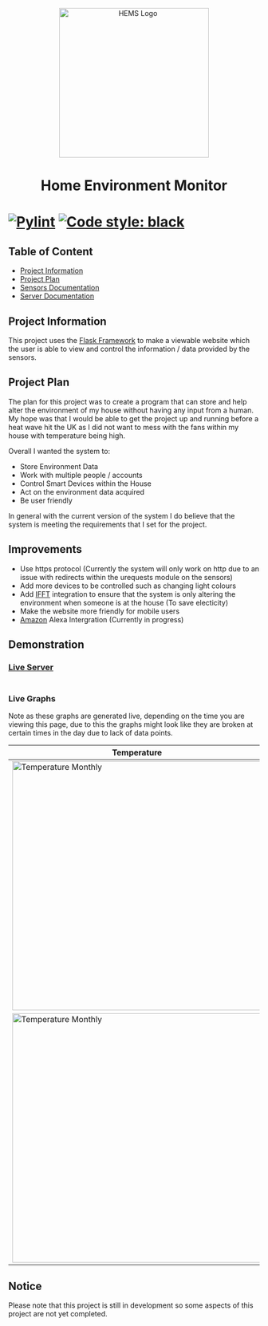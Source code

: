 <p align="center">
  <picture width="10px">
    <source media="(prefers-color-scheme: dark)" srcset="Server/static/app_logo_white.svg">
    <source media="(prefers-color-scheme: light)" srcset="Server/static/app_logo_black.svg">
    <img alt="HEMS Logo" scr="http://188.34.166.212:8080/static/app_logo_black.svg" width="300" />
  </picture>
</p>

<h1 align="center">Home Environment Monitor<h1>

[![Pylint](https://github.com/JakeJR0/Home-Environment-Monitor/actions/workflows/pylint.yml/badge.svg?branch=main)](https://github.com/JakeJR0/Home-Environment-Monitor/actions/workflows/pylint.yml)
[![Code style: black](https://img.shields.io/badge/code%20style-black-000000.svg)](https://github.com/psf/black)
  
## Table of Content
- [Project Information](#project-information)
- [Project Plan](#project-plan)
- [Sensors Documentation](MicroControllers)
- [Server Documentation](Server)

## Project Information
This project uses the [Flask Framework](https://github.com/pallets/flask) to make a viewable website which the user
is able to view and control the information / data provided by the sensors.

## Project Plan
The plan for this project was to create a program that can store and help alter the environment of my house without having any input from a human. My hope was that I would be able to get the project up and running before a heat wave hit the UK as I did not want to mess with the fans within my house with temperature being high. 

Overall I wanted the system to:
- Store Environment Data
- Work with multiple people / accounts
- Control Smart Devices within the House
- Act on the environment data acquired
- Be user friendly

In general with the current version of the system I do believe that the system is meeting the requirements that I set for the project.

## Improvements
- Use https protocol (Currently the system will only work on http due to an issue with redirects within the urequests module on the sensors) 
- Add more devices to be controlled such as changing light colours
- Add [IFFT](https://ifttt.com/) integration to ensure that the system is only altering the environment when someone is at the house (To save electicity) 
- Make the website more friendly for mobile users
- [Amazon](https://www.amazon.co.uk/) Alexa Intergration (Currently in progress)

## Demonstration
<h3>
  <a href="http://188.34.166.212:8080/" target="_blank">
    Live Server
  </a>
  <br><br>
</h3>

### Live Graphs
Note as these graphs are generated live, depending on the time you are viewing this page, due to this the graphs might look like they are broken at certain times in the day due to lack of data points.

<table>
  <thead>
    <tr>
      <th>
        Temperature
      </th>
      <th>
        Humidity
      </th>
    </tr>
  </thead>
  <tbody>
    <tr>
      <td>
        <img src="http://188.34.166.212:8080/static/graphs/monthly_temp.png" alt="Temperature Monthly" width="500"/>
      </td>
      <td>
        <img src="http://188.34.166.212:8080/static/graphs/monthly_hum.png"" alt="Temperature Monthly" width="500"/>
      </td>
    </tr>
    <tr>
      <td>
        <img src="http://188.34.166.212:8080/static/graphs/hourly_temp.png" alt="Temperature Monthly" width="500"/>
      </td>
      <td>
        <img src="http://188.34.166.212:8080/static/graphs/hourly_hum.png"" alt="Temperature Monthly" width="500"/>
      </td>
    </tr>
  </tbody>
</table>





## Notice
Please note that this project is still in development so some aspects of this project are not yet completed.
